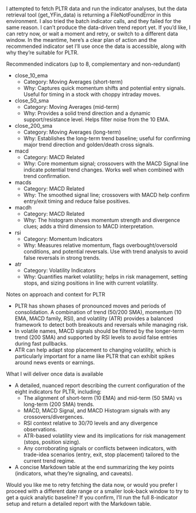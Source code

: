 I attempted to fetch PLTR data and run the indicator analyses, but the data retrieval tool (get_YFin_data) is returning a FileNotFoundError in this environment. I also tried the batch indicator calls, and they failed for the same reason. I can’t produce the data-driven trend report yet. If you’d like, I can retry now, or wait a moment and retry, or switch to a different data window. In the meantime, here’s a clear plan of action and the recommended indicator set I’ll use once the data is accessible, along with why they’re suitable for PLTR.

Recommended indicators (up to 8, complementary and non-redundant)
- close_10_ema
  - Category: Moving Averages (short-term)
  - Why: Captures quick momentum shifts and potential entry signals. Useful for timing in a stock with choppy intraday moves.
- close_50_sma
  - Category: Moving Averages (mid-term)
  - Why: Provides a solid trend direction and a dynamic support/resistance level. Helps filter noise from the 10 EMA.
- close_200_sma
  - Category: Moving Averages (long-term)
  - Why: Establishes the long-term trend baseline; useful for confirming major trend direction and golden/death cross signals.
- macd
  - Category: MACD Related
  - Why: Core momentum signal; crossovers with the MACD Signal line indicate potential trend changes. Works well when combined with trend confirmation.
- macds
  - Category: MACD Related
  - Why: The smoothed signal line; crossovers with MACD help confirm entry/exit timing and reduce false positives.
- macdh
  - Category: MACD Related
  - Why: The histogram shows momentum strength and divergence clues; adds a third dimension to MACD interpretation.
- rsi
  - Category: Momentum Indicators
  - Why: Measures relative momentum, flags overbought/oversold conditions, and potential reversals. Use with trend analysis to avoid false reversals in strong trends.
- atr
  - Category: Volatility Indicators
  - Why: Quantifies market volatility; helps in risk management, setting stops, and sizing positions in line with current volatility.

Notes on approach and context for PLTR
- PLTR has shown phases of pronounced moves and periods of consolidation. A combination of trend (50/200 SMA), momentum (10 EMA, MACD family, RSI), and volatility (ATR) provides a balanced framework to detect both breakouts and reversals while managing risk.
- In volatile names, MACD signals should be filtered by the longer-term trend (200 SMA) and supported by RSI levels to avoid false entries during fast pullbacks.
- ATR can help adapt stop placement to changing volatility, which is particularly important for a name like PLTR that can exhibit spikes around news events or earnings.

What I will deliver once data is available
- A detailed, nuanced report describing the current configuration of the eight indicators for PLTR, including:
  - The alignment of short-term (10 EMA) and mid-term (50 SMA) vs long-term (200 SMA) trends.
  - MACD, MACD Signal, and MACD Histogram signals with any crossovers/divergences.
  - RSI context relative to 30/70 levels and any divergence observations.
  - ATR-based volatility view and its implications for risk management (stops, position sizing).
  - Any corroborating signals or conflicts between indicators, with trade-idea scenarios (entry, exit, stop placement) tailored to the current trend regime.
- A concise Markdown table at the end summarizing the key points (indicators, what they’re signaling, and caveats).

Would you like me to retry fetching the data now, or would you prefer I proceed with a different date range or a smaller look-back window to try to get a quick analytic baseline? If you confirm, I’ll run the full 8-indicator setup and return a detailed report with the Markdown table.